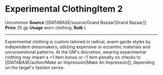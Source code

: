 ﻿---
bulk: L
id: '1318'
item_category: Adventuring Gear
level: '2'
name: Experimental Clothing
price: 25 gp
rarity: Uncommon
source: '[[DATABASE/source/Grand Bazaar|Grand Bazaar]]'
subcategory: adventuringgear
trait:
- '[[DATABASE/trait/Uncommon|Uncommon]]'
type: Item
usage: worn clothing

---
# Experimental Clothing<span class="item-type">Item 2</span>

<span class="trait-uncommon item-trait">Uncommon</span>
**Source** [[DATABASE/source/Grand Bazaar|Grand Bazaar]]
**Price** 25 gp
**Usage** worn clothing; **Bulk** L

---
Experimental clothing is custom tailored in radical, avant-garde styles by independent dressmakers, utilizing expensive or eccentric materials and unconventional patterns. At the GM's discretion, wearing experimental clothing may impart a +1 item bonus or –1 item penalty on checks to [[DATABASE/action/Make an Impression|Make An Impression]], depending on the target's fashion sense.